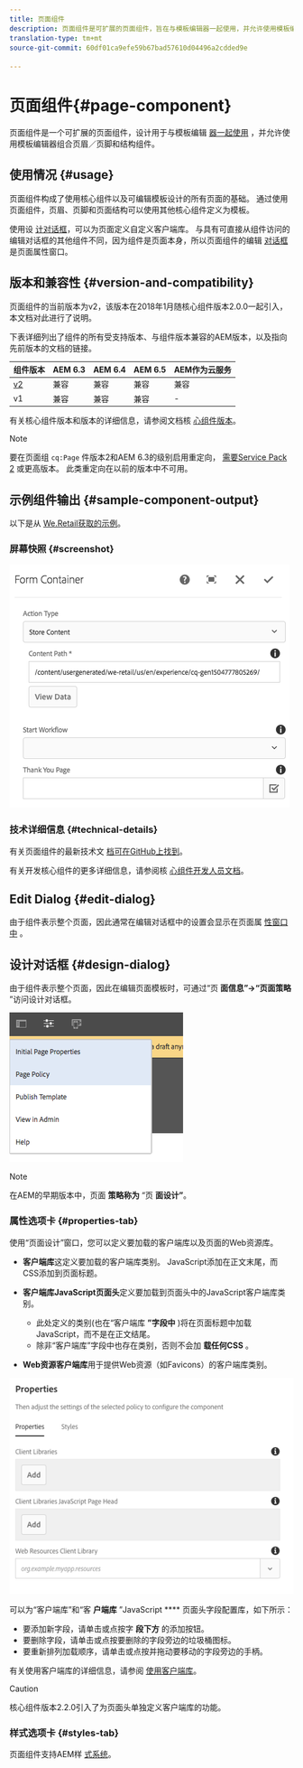 ```yaml
---
title: 页面组件
description: 页面组件是可扩展的页面组件，旨在与模板编辑器一起使用，并允许使用模板编辑器组合页眉／页脚和结构组件。
translation-type: tm+mt
source-git-commit: 60df01ca9efe59b67bad57610d04496a2cdded9e

---
```



# 页面组件{#page-component}

页面组件是一个可扩展的页面组件，设计用于与模板编辑 [器一起使用](https://docs.adobe.com/content/help/en/experience-manager-cloud-service/sites/authoring/features/templates.html) ，并允许使用模板编辑器组合页眉／页脚和结构组件。

## 使用情况 {#usage}

页面组件构成了使用核心组件以及可编辑模板设计的所有页面的基础。 通过使用页面组件，页眉、页脚和页面结构可以使用其他核心组件定义为模板。

使用设 [计对话框](#design-dialog)，可以为页面定义自定义客户端库。 与具有可直接从组件访问的编辑对话框的其他组件不同，因为组件是页面本身，所以页面组件的编辑 [对话框](#edit-dialog) 是页面属性窗口。

## 版本和兼容性 {#version-and-compatibility}

页面组件的当前版本为v2，该版本在2018年1月随核心组件版本2.0.0一起引入，本文档对此进行了说明。

下表详细列出了组件的所有受支持版本、与组件版本兼容的AEM版本，以及指向先前版本的文档的链接。

| 组件版本 | AEM 6.3 | AEM 6.4 | AEM 6.5 | AEM作为云服务 |
|---|---|---|---|---|
| [v2](page-v1.md) | 兼容 | 兼容 | 兼容 | 兼容 |
| v1 | 兼容 | 兼容 | 兼容 | - |

有关核心组件版本和版本的详细信息，请参阅文档核 [心组件版本](versions.md)。

>[!NOTE]
>
>要在页面组 `cq:Page` 件版本2和AEM 6.3的级别启用重定向， [需要Service Pack 2](https://helpx.adobe.com/experience-manager/6-3/release-notes/sp2-release-notes.html) 或更高版本。 此类重定向在以前的版本中不可用。

## 示例组件输出 {#sample-component-output}

以下是从 [We.Retail获取的示例](https://docs.adobe.com/content/help/en/experience-manager-65/developing/bestpractices/we-retail/we-retail.html)。

### 屏幕快照 {#screenshot}

![](assets/chlimage_1.png)

### 技术详细信息 {#technical-details}

有关页面组件的最新技术文 [档可在GitHub上找到](https://adobe.com/go/aem_cmp_tech_page_v2)。

有关开发核心组件的更多详细信息，请参阅核 [心组件开发人员文档](developing.md)。

## Edit Dialog {#edit-dialog}

由于组件表示整个页面，因此通常在编辑对话框中的设置会显示在页面属 [性窗口中](https://docs.adobe.com/content/help/en/experience-manager-cloud-service/sites/authoring/fundamentals/page-properties.html) 。

## 设计对话框 {#design-dialog}

由于组件表示整个页面，因此在编辑页面模板时，可通过“页 **面信息”->“页面策略** ”访问设计对话框。

![](assets/screen_shot_2018-04-03at113410.png)

>[!NOTE]
>
>在AEM的早期版本中，页面 **策略称为** “页 **面设计”**。

### 属性选项卡 {#properties-tab}

使用“页面设计”窗口，您可以定义要加载的客户端库以及页面的Web资源库。

* **客户端库**&#x200B;这定义要加载的客户端库类别。 JavaScript添加在正文末尾，而CSS添加到页面标题。
* **客户端库JavaScript页面头**&#x200B;定义要加载到页面头中的JavaScript客户端库类别。
   * 此处定义的类别(也在“客户端库 **”字段中** )将在页面标题中加载JavaScript，而不是在正文结尾。
   * 除非“客户端库”字段中也存在类别，否则不会加 **载任何CSS** 。

* **Web资源客户端库**&#x200B;用于提供Web资源（如Favicons）的客户端库类别。

![](assets/screenshot_2018-10-19at104949.png)

可以为“客户端库”和“客 **户端库** ”JavaScript **** 页面头字段配置库，如下所示：

* 要添加新字段，请单击或点按字 **段下方** 的添加按钮。
* 要删除字段，请单击或点按要删除的字段旁边的垃圾桶图标。
* 要重新排列加载顺序，请单击或点按并拖动要移动的字段旁边的手柄。

有关使用客户端库的详细信息，请参阅 [使用客户端库](https://helpx.adobe.com/experience-manager/6-5/sites/developing/using/clientlibs.html)。

>[!CAUTION]
>
>核心组件版本2.2.0引入了为页面头单独定义客户端库的功能。

### 样式选项卡 {#styles-tab}

页面组件支持AEM样 [式系统](authoring.md#component-styling)。
